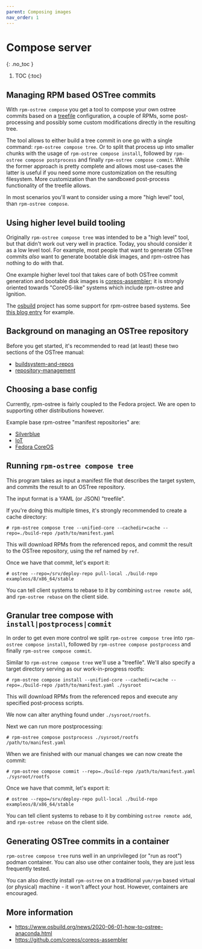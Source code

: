 ```yaml
---
parent: Composing images
nav_order: 1
---
```


# Compose server
{: .no_toc }

1. TOC
{:toc}

## Managing RPM based OSTree commits

With `rpm-ostree compose` you get a tool to compose your own ostree commits based on a
[treefile](https://coreos.github.io/rpm-ostree/treefile/) configuration, a couple of RPMs,
some post-processing and possibly some custom modifications directly in the resulting tree.

The tool allows to either build a tree commit in one go with a single command: `rpm-ostree compose tree`.
Or to split that process up into smaller chunks with the usage of `rpm-ostree compose install`,
followed by `rpm-ostree compose postprocess` and finally `rpm-ostree compose commit`. While
the former approach is pretty complete and allows most use-cases the latter is useful if you need
some more customization on the resulting filesystem. More customization than the sandboxed
post-process functionality of the treefile allows.

In most scenarios you'll want to consider using a more "high level" tool, than `rpm-ostree compose`.

## Using higher level build tooling

Originally `rpm-ostree compose tree` was intended to be a "high level" tool,
but that didn't work out very well in practice.  Today, you should consider
it as a low level tool.  For example, most people that want to generate
OSTree commits *also* want to generate bootable disk images, and rpm-ostree
has nothing to do with that.

One example higher level tool that takes care of both OSTree commit generation
and bootable disk images is [coreos-assembler](https://github.com/coreos/coreos-assembler);
it is strongly oriented towards "CoreOS-like" systems which include rpm-ostree
and Ignition.

The [osbuild](https://www.osbuild.org/) project has some support for
rpm-ostree based systems.  See [this blog entry](https://www.osbuild.org/news/2020-06-01-how-to-ostree-anaconda.html)
for example.

## Background on managing an OSTree repository

Before you get started, it's recommended to read (at least) these two sections
of the OSTree manual:

 - [buildsystem-and-repos](https://ostreedev.github.io/ostree/buildsystem-and-repos/)
 - [repository-management](https://ostreedev.github.io/ostree/repository-management/)

## Choosing a base config

Currently, rpm-ostree is fairly coupled to the Fedora project.  We are open to supporting
other distributions however.

Example base rpm-ostree "manifest repositories" are:

 - [Silverblue](https://pagure.io/workstation-ostree-config)
 - [IoT](https://pagure.io/fedora-iot/ostree)
 - [Fedora CoreOS](https://github.com/coreos/fedora-coreos-config/)

## Running `rpm-ostree compose tree`

This program takes as input a manifest file that describes the target system,
and commits the result to an OSTree repository.

The input format is a YAML (or JSON) "treefile".

If you're doing this multiple times, it's strongly recommended to create a cache
directory:

```
# rpm-ostree compose tree --unified-core --cachedir=cache --repo=./build-repo /path/to/manifest.yaml
```

This will download RPMs from the referenced repos, and commit the result to the
OSTree repository, using the ref named by `ref`.

Once we have that commit, let's export it:

```
# ostree --repo=/srv/deploy-repo pull-local ./build-repo exampleos/8/x86_64/stable
```

You can tell client systems to rebase to it by combining `ostree remote add`,
and `rpm-ostree rebase` on the client side.

## Granular tree compose with `install|postprocess|commit`

In order to get even more control we split `rpm-ostree compose tree` into
`rpm-ostree compose install`, followed by `rpm-ostree compose postprocess`
and finally `rpm-ostree compose commit`.

Similar to `rpm-ostree compose tree` we'll use a "treefile". We'll also specify a target directory
serving as our work-in-progress rootfs:

```
# rpm-ostree compose install --unified-core --cachedir=cache --repo=./build-repo /path/to/manifest.yaml ./sysroot
```

This will download RPMs from the referenced repos and execute any specified post-process scripts.

We now can alter anything found under `./sysroot/rootfs`.

Next we can run more postprocessing:

```
# rpm-ostree compose postprocess ./sysroot/rootfs /path/to/manifest.yaml
```

When we are finished with our manual changes we can now create the commit:

```
# rpm-ostree compose commit --repo=./build-repo /path/to/manifest.yaml ./sysroot/rootfs
```

Once we have that commit, let's export it:

```
# ostree --repo=/srv/deploy-repo pull-local ./build-repo exampleos/8/x86_64/stable
```

You can tell client systems to rebase to it by combining `ostree remote add`,
and `rpm-ostree rebase` on the client side.

## Generating OSTree commits in a container

`rpm-ostree compose tree` runs well in an unprivileged (or "run as root")
podman container.  You can also use other container tools, they are just less
frequently tested.

You can also directly install `rpm-ostree` on a traditional `yum/rpm` based
virtual (or physical) machine - it won't affect your host.  However, containers
are encouraged.

## More information

 - https://www.osbuild.org/news/2020-06-01-how-to-ostree-anaconda.html
 - https://github.com/coreos/coreos-assembler

